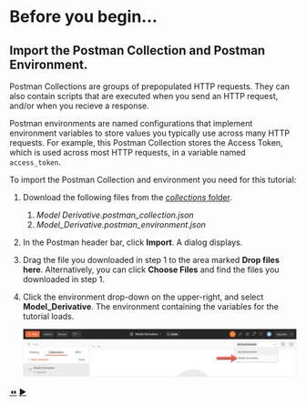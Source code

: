 # Before you begin...

## Import the Postman Collection and Postman Environment.

Postman Collections are groups of prepopulated HTTP requests. They can also contain scripts that are executed when you send an HTTP request, and/or when you recieve a response.

Postman environments are named configurations that implement environment variables to store values you typically use across many HTTP requests. For example, this Postman Collection stores the Access Token, which is used across most HTTP requests, in a variable named `access_token`.

To import the Postman Collection and environment you need for this tutorial:

1. Download the following files from the [*collections* folder](../collections).

    1. *Model Derivative.postman_collection.json*
    2. *Model_Derivative.postman_environment.json*


2. In the Postman header bar, click **Import**. A dialog displays.

3. Drag the file you downloaded in step 1 to the area marked **Drop files here**. Alternatively, you can click **Choose Files** and find the files you downloaded in step 1.

3. Click the environment drop-down on the upper-right, and select **Model_Derivative**. The environment containing the variables for the tutorial loads.

   ![Postman Environment drop-down](../images/postman_environment_dropdown.png "Postman Environment drop-down")


[:rewind:](../readme.md "readme.md")  [:arrow_forward:](task-1.md "Next task")
